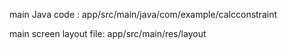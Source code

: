 main Java code : app/src/main/java/com/example/calcconstraint

main screen layout file: app/src/main/res/layout

